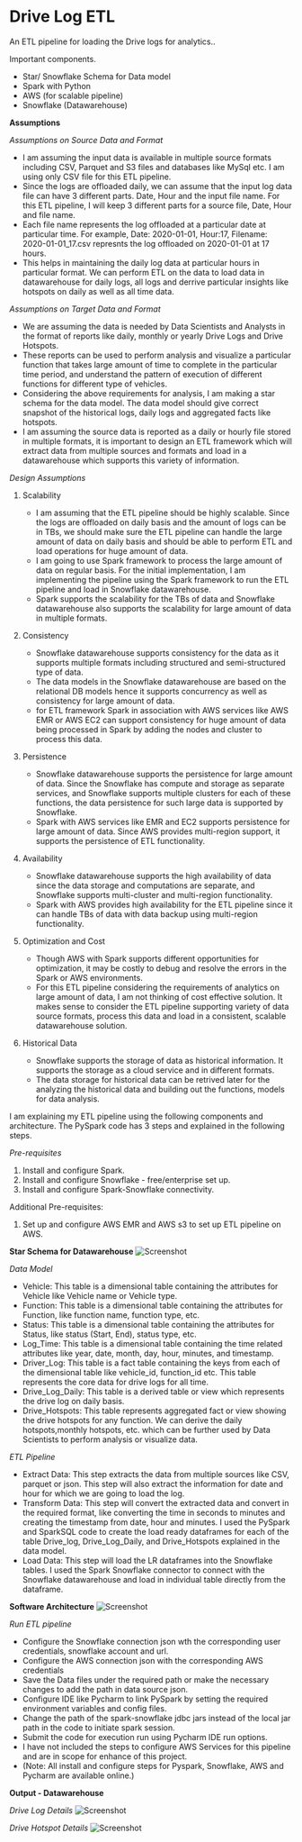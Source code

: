 # Drive Log ETL

An ETL pipeline for loading the Drive logs for analytics.. 

Important components.
- Star/ Snowflake Schema for Data model 
- Spark with Python
- AWS (for scalable pipeline)
- Snowflake (Datawarehouse)

**Assumptions**

*Assumptions on Source Data and Format*
- I am assuming the input data is available in multiple source formats including CSV, Parquet and S3 files and databases like MySql etc. I am using only CSV file for this ETL pipeline.
- Since the logs are offloaded daily, we can assume that the input log data file can have 3 different parts. Date, Hour and the input file name. For this ETL pipeline, I will keep 3 different parts for a source file, Date, Hour and file name. 
- Each file name represents the log offloaded at a particular date at particular time. For example, Date: 2020-01-01, Hour:17, Filename: 2020-01-01_17.csv represnts the log offloaded on 2020-01-01 at 17 hours. 
- This helps in maintaining the daily log data at particular hours in particular format. We can perform ETL on the data to load data in datawarehouse for daily logs, all logs and derrive particular insights like hotspots on daily as well as all time data.

*Assumptions on Target Data and Format*
- We are assuming the data is needed by Data Scientists and Analysts in the format of reports like daily, monthly or yearly Drive Logs and Drive Hotspots. 
- These reports can be used to perform analysis and visualize a particular function that takes large amount of time to complete in the particular time period, and understand the pattern of execution of different functions for different type of vehicles. 
- Considering the above requirements for analysis, I am making a star schema for the data model. The data model should give correct snapshot of the historical logs, daily logs and aggregated facts like hotspots. 
- I am assuming the source data is reported as a daily or hourly file stored in multiple formats, it is important to design an ETL framework which will extract data from multiple sources and formats and load in a datawarehouse which supports this variety of information. 
 
*Design Assumptions*
1. Scalability 
    - I am assuming that the ETL pipeline should be highly scalable. Since the logs are offloaded on daily basis and the amount of logs can be in TBs, we should make sure the ETL pipeline can handle the large amount of data on daily basis and should be able to perform ETL and load operations for huge amount of data. 
    - I am going to use Spark framework to process the large amount of data on regular basis. For the initial implementation, I am implementing the pipeline using the Spark framework to run the ETL pipeline and load in Snowflake datawarehouse. 
    - Spark supports the scalability for the TBs of data and Snowflake datawarehouse also supports the scalability for large amount of data in multiple formats. 
2. Consistency
    - Snowflake datawarehouse supports consistency for the data as it supports multiple formats including structured and semi-structured type of data.
    - The data models in the Snowflake datawarehouse are based on the relational DB models hence it supports concurrency as well as consistency for large amount of data.
    - for ETL framework Spark in association with AWS services like AWS EMR or AWS EC2 can support consistency for huge amount of data being processed in Spark by adding the nodes and cluster to process this data. 
3. Persistence
    - Snowflake datawarehouse supports the persistence for large amount of data. Since the Snowflake has compute and storage as separate services, and Snowflake supports multiple clusters for each of these functions, the data persistence for such large data is supported by Snowflake. 
    - Spark with AWS services like EMR and EC2 supports persistence for large amount of data. Since AWS provides multi-region support, it supports the persistence of ETL functionality.  
4. Availability 
    - Snowflake datawarehouse supports the high availability of data since the data storage and computations are separate, and Snowflake supports multi-cluster and multi-region functionality. 
    - Spark with AWS provides high availability for the ETL pipeline since it can handle TBs of data with data backup using multi-region functionality. 
     
5. Optimization and Cost
    - Though AWS with Spark supports different opportunities for optimization, it may be costly to debug and resolve the errors in the Spark or AWS environments.
    - For this ETL pipeline considering the requirements of analytics on large amount of data, I am not thinking of cost effective solution. It makes sense to consider the ETL pipeline supporting variety of data source formats, process this data and load in a consistent, scalable datawarehouse solution. 
    
6. Historical Data
    - Snowflake supports the storage of data as historical information. It supports the storage as a cloud service and in different formats. 
    - The data storage for historical data can be retrived later for the analyzing the historical data and building out the functions, models for data analysis. 

I am explaining my ETL pipeline using the following components and architecture. The PySpark code has 3 steps and explained in the following steps.

*Pre-requisites*

1. Install and configure Spark. 
2. Install and configure Snowflake - free/enterprise set up.
3. Install and configure Spark-Snowflake connectivity. 

Additional Pre-requisites:
1. Set up and configure AWS EMR and AWS s3 to set up ETL pipeline on AWS. 

**Star Schema for Datawarehouse**
![Screenshot](ETL_Star_Schema.png)

*Data Model*
- Vehicle: This table is a dimensional table containing the attributes for Vehicle like Vehicle name or Vehicle type.
- Function: This table is a dimensional table containing the attributes for Function, like function name, function type, etc. 
- Status: This table is a dimensional table containing the attributes for Status, like status (Start, End), status type, etc. 
- Log_Time: This table is a dimensional table containing the time related attributes like year, date, month, day, hour, minutes, and timestamp.
- Driver_Log: This table is a fact table containing the keys from each of the dimensional table like vehicle_id, function_id etc. This table represents the core data for drive logs for all time.
- Drive_Log_Daily: This table is a derived table or view which represents the drive log on daily basis. 
- Drive_Hotspots: This table represents aggregated fact or view showing the drive hotspots for any function. We can derive the daily hotspots,monthly hotspots, etc. which can be further used by Data Scientists to perform analysis or visualize data. 

*ETL Pipeline*
- Extract Data: This step extracts the data from multiple sources like CSV, parquet or json. This step will also extract the information for date and hour for which we are going to load the log.
- Transform Data: This step will convert the extracted data and convert in the required format, like converting the time in seconds to minutes and creating the timestamp from date, hour and minutes. I used the PySpark and SparkSQL code to create the load ready dataframes for each of the table Drive_log, Drive_Log_Daily, and Drive_Hotspots explained in the data model. 
- Load Data: This step will load the LR dataframes into the Snowflake tables. I used the Spark Snowflake connector to connect with the Snowflake datawarehouse and load in individual table directly from the dataframe. 
  

**Software Architecture**
![Screenshot](ETL_architecture.png)


*Run ETL pipeline*
- Configure the Snowflake connection json wth the corresponding user credentials, snowflake account and url.
- Configure the AWS connection json with the corresponding AWS credentials
- Save the Data files under the required path or make the necessary changes to add the path in data source json. 
- Configure IDE like Pycharm to link PySpark by setting the required environment variables and config files.
- Change the path of the spark-snowflake jdbc jars instead of the local jar path in the code to initiate spark session. 
- Submit the code for execution run using Pycharm IDE run options.
- I have not included the steps to configure AWS Services for this pipeline and are in scope for enhance of this project. 
- (Note: All install and configure steps for Pyspark, Snowflake, AWS and Pycharm are available online.)

**Output - Datawarehouse**

*Drive Log Details*
![Screenshot](Drive_Log.png)

*Drive Hotspot Details*
![Screenshot](Drive_Hotspots.png)
